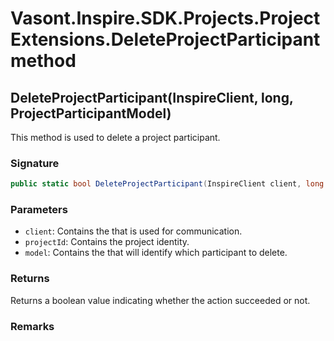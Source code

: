 # Vasont.Inspire.SDK.Projects.ProjectExtensions.DeleteProjectParticipant method
## DeleteProjectParticipant(InspireClient, long, ProjectParticipantModel)
This method is used to delete a project participant.

### Signature
```csharp
public static bool DeleteProjectParticipant(InspireClient client, long projectId, ProjectParticipantModel model)
```
### Parameters
- `client`: Contains the  that is used for communication.
- `projectId`: Contains the project identity.
- `model`: Contains the  that will identify which participant to delete.

### Returns
Returns a boolean value indicating whether the action succeeded or not.
### Remarks

